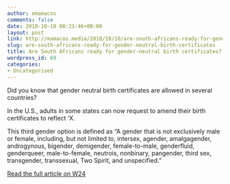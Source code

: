 ```yaml
---
author: emamacos
comments: false
date: 2018-10-10 08:23:46+00:00
layout: post
link: http://mamacos.media/2018/10/10/are-south-africans-ready-for-gender-neutral-birth-certificates/
slug: are-south-africans-ready-for-gender-neutral-birth-certificates
title: Are South Africans ready for gender-neutral birth certificates?
wordpress_id: 69
categories:
- Uncategorised
---
```


Did you know that gender neutral birth certificates are allowed in several countries?

In the U.S., adults in some states can now request to amend their birth certificates to reflect ‘X.

This third gender option is defined as “A gender that is not exclusively male or female, including, but not limited to, intersex, agender, amalgagender, androgynous, bigender, demigender, female-to-male, genderfluid, genderqueer, male-to-female, neutrois, nonbinary, pangender, third sex, transgender, transsexual, Two Spirit, and unspecified.”

[Read the full article on W24](https://www.w24.co.za/Wellness/Mind/are-south-africans-ready-for-gender-neutral-birth-certificates-20180430)
